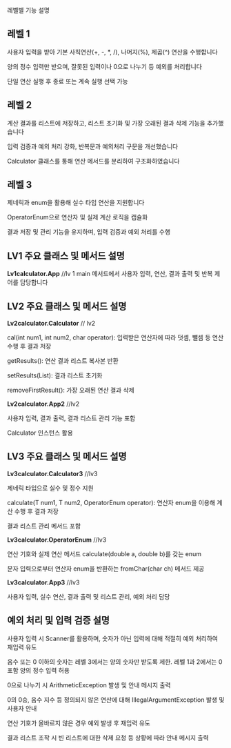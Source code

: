 레벨별 기능 설명

레벨 1
------------------------------------------------------------------------------------------------------------------------
사용자 입력을 받아 기본 사칙연산(+, -, *, /), 나머지(%), 제곱(^) 연산을 수행합니다

양의 정수 입력만 받으며, 잘못된 입력이나 0으로 나누기 등 예외를 처리합니다

단일 연산 실행 후 종료 또는 계속 실행 선택 가능

레벨 2
------------------------------------------------------------------------------------------------------------------------
계산 결과를 리스트에 저장하고, 리스트 초기화 및 가장 오래된 결과 삭제 기능을 추가했습니다

입력 검증과 예외 처리 강화,  반복문과 예외처리 구문을 개선했습니다

Calculator 클래스를 통해 연산 메서드를 분리하여 구조화하였습니다

레벨 3
------------------------------------------------------------------------------------------------------------------------
제네릭과 enum을 활용해 실수 타입 연산을 지원합니다

OperatorEnum으로 연산자 및 실제 계산 로직을 캡슐화

결과 저장 및 관리 기능을 유지하며, 입력 검증과 예외 처리를 수행


LV1 주요 클래스 및 메서드 설명
------------------------------------------------------------------------------------------------------------------------
**Lv1calculator.App** //lv 1
main 메서드에서 사용자 입력, 연산, 결과 출력 및 반복 제어를 담당합니다

LV2 주요 클래스 및 메서드 설명
------------------------------------------------------------------------------------------------------------------------
**Lv2calculator.Calculator** // lv2

cal(int num1, int num2, char operator): 입력받은 연산자에 따라 덧셈, 뺄셈 등 연산 수행 후 결과 저장

getResults(): 연산 결과 리스트 복사본 반환

setResults(List<Integer>): 결과 리스트 초기화

removeFirstResult(): 가장 오래된 연산 결과 삭제


**Lv2calculator.App2** //lv2

사용자 입력, 결과 출력, 결과 리스트 관리 기능 포함

Calculator 인스턴스 활용

LV3 주요 클래스 및 메서드 설명
------------------------------------------------------------------------------------------------------------------------
**Lv3calculator.Calculator3<T extends Number>** //lv3

제네릭 타입으로 실수 및 정수 지원

calculate(T num1, T num2, OperatorEnum operator): 연산자 enum을 이용해 계산 수행 후 결과 저장

결과 리스트 관리 메서드 포함

**Lv3calculator.OperatorEnum** //lv3

연산 기호와 실제 연산 메서드 calculate(double a, double b)를 갖는 enum

문자 입력으로부터 연산자 enum을 반환하는 fromChar(char ch) 메서드 제공

**Lv3calculator.App3**  //lv3

사용자 입력, 실수 연산, 결과 출력 및 리스트 관리, 예외 처리 담당


예외 처리 및 입력 검증 설명
------------------------------------------------------------------------------------------------------------------------
사용자 입력 시 Scanner를 활용하며, 숫자가 아닌 입력에 대해 적절히 예외 처리하여 재입력 유도

음수 또는 0 이하의 숫자는 레벨 3에서는 양의 숫자만 받도록 제한. 레벨 1과 2에서는 0 포함 양의 정수 입력 허용

0으로 나누기 시 ArithmeticException 발생 및 안내 메시지 출력

0의 0승, 음수 지수 등 정의되지 않은 연산에 대해 IllegalArgumentException 발생 및 사용자 안내

연산 기호가 올바르지 않은 경우 예외 발생 후 재입력 유도

결과 리스트 조작 시 빈 리스트에 대한 삭제 요청 등 상황에 따라 안내 메시지 출력
